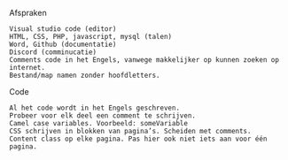 Afspraken 

    Visual studio code (editor) 
    HTML, CSS, PHP, javascript, mysql (talen) 
    Word, Github (documentatie) 
    Discord (comminucatie)  
    Comments code in het Engels, vanwege makkelijker op kunnen zoeken op internet. 
    Bestand/map namen zonder hoofdletters. 

Code 

    Al het code wordt in het Engels geschreven.  
    Probeer voor elk deel een comment te schrijven. 
    Camel case variables. Voorbeeld: someVariable 
    CSS schrijven in blokken van pagina’s. Scheiden met comments. 
    Content class op elke pagina. Pas hier ook niet iets aan voor één pagina. 